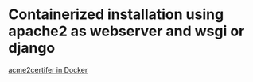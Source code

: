 # Containerized installation using apache2 as webserver and wsgi or django
[acme2certifer in Docker](/examples/Docker)
